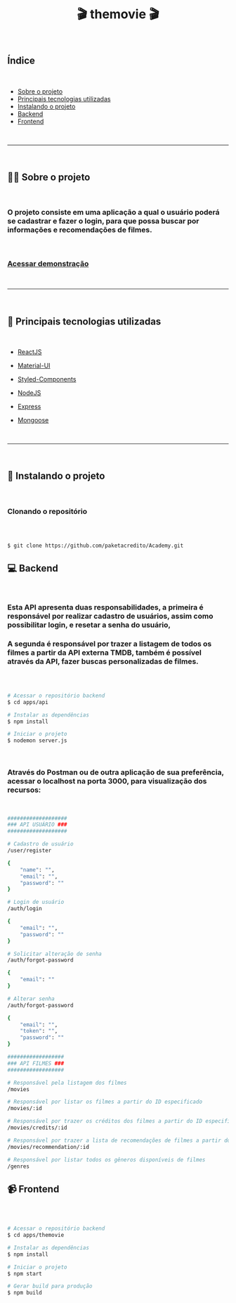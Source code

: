 <h1 align="center"> 🎬 themovie 🎬 </h1>

<br>

## Índice

<br>

- [Sobre o projeto](#-sobre-o-projeto)
- [Principais tecnologias utilizadas](#-principais-tecnologias-utilizadas)
- [Instalando o projeto](#-instalando-o-projeto)
- [Backend](#-backend)
- [Frontend](#-frontend)

<br>

<hr>

<br>

## 👨‍💻 Sobre o projeto

<br>

<h3> O projeto consiste em uma aplicação a qual o usuário poderá se cadastrar e fazer o login, para que possa buscar por informações e recomendações de filmes.</h3>

<br>

<h3>
    <a href="https://academy.paketa.vercel.app/" target="_blank">Acessar demonstração</a>
</h3>

<br>

<hr>

<br>

## 🚀 Principais tecnologias utilizadas

<br>

- [ReactJS](https://pt-br.reactjs.org/)

- [Material-UI](https://material-ui.com/pt/)

- [Styled-Components](https://styled-components.com/)

- [NodeJS](https://nodejs.org/en/)

- [Express](https://expressjs.com/pt-br/)

- [Mongoose](https://mongoosejs.com/)

<br>

<hr>

<br>

## 📂 Instalando o projeto

<br>

### Clonando o repositório

<br>

```bash

$ git clone https://github.com/paketacredito/Academy.git

```

## 💻 Backend

<br>

<h3>Esta API apresenta duas responsabilidades, a primeira é responsável por realizar cadastro de usuários, assim como possibilitar login, e resetar a senha do usuário,</h3>
<h3>A segunda é responsável por trazer a listagem de todos os filmes a partir da API externa TMDB, também é possível através da API, fazer buscas personalizadas de filmes.</h3>

<br>

```bash

# Acessar o repositório backend
$ cd apps/api

# Instalar as dependências
$ npm install

# Iniciar o projeto
$ nodemon server.js

```

<br>

<h3>Através do Postman ou de outra aplicação de sua preferência, acessar o localhost na porta 3000, para visualização dos recursos: </h3>

<br>

```bash
###################
### API USUÁRIO ###
###################

# Cadastro de usuário
/user/register

{
    "name": "",
    "email": "",
    "password": ""
}

# Login de usuário
/auth/login

{
    "email": "",
    "password": ""
}

# Solicitar alteração de senha
/auth/forgot-password

{
    "email": ""
}

# Alterar senha
/auth/forgot-password

{
    "email": "",
    "token": "",
    "password": ""
}

##################
### API FILMES ###
##################

# Responsável pela listagem dos filmes
/movies

# Responsável por listar os filmes a partir do ID especificado
/movies/:id

# Responsável por trazer os créditos dos filmes a partir do ID especificado
/movies/credits/:id

# Responsável por trazer a lista de recomendações de filmes a partir do ID especificado
/movies/recommendation/:id

# Responsável por listar todos os gêneros disponíveis de filmes
/genres

```

## 📹 Frontend

<br>

```bash

# Acessar o repositório backend
$ cd apps/themovie

# Instalar as dependências
$ npm install

# Iniciar o projeto
$ npm start

# Gerar build para produção
$ npm build

```
